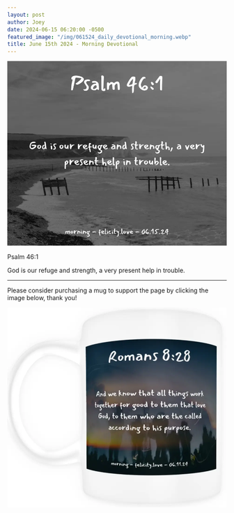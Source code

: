 ```yaml
---
layout: post
author: Joey
date: 2024-06-15 06:20:00 -0500
featured_image: "/img/061524_daily_devotional_morning.webp"
title: June 15th 2024 - Morning Devotional
---
```


[![June 15th 2024 - Morning Devotional](/img/061524_daily_devotional_morning.webp)](/img/061524_daily_devotional_morning.webp)

Psalm 46:1

God is our refuge and strength, a very present help in trouble.

<hr>

Please consider purchasing a mug to support the page by clicking the image below, thank you!

[![June 15th 2024 - Morning Devotional - Mug](/img/mugs/061124_morning_mug.webp)](https://www.joeybrinkman.com/shop)